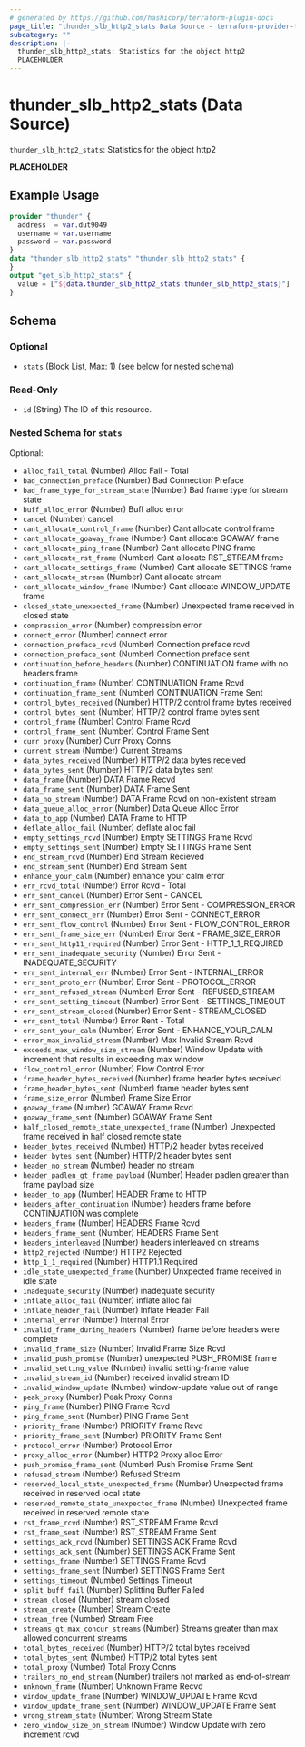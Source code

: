 ```yaml
---
# generated by https://github.com/hashicorp/terraform-plugin-docs
page_title: "thunder_slb_http2_stats Data Source - terraform-provider-thunder"
subcategory: ""
description: |-
  thunder_slb_http2_stats: Statistics for the object http2
  PLACEHOLDER
---
```


# thunder_slb_http2_stats (Data Source)

`thunder_slb_http2_stats`: Statistics for the object http2

__PLACEHOLDER__

## Example Usage

```terraform
provider "thunder" {
  address  = var.dut9049
  username = var.username
  password = var.password
}
data "thunder_slb_http2_stats" "thunder_slb_http2_stats" {
}
output "get_slb_http2_stats" {
  value = ["${data.thunder_slb_http2_stats.thunder_slb_http2_stats}"]
}
```

<!-- schema generated by tfplugindocs -->
## Schema

### Optional

- `stats` (Block List, Max: 1) (see [below for nested schema](#nestedblock--stats))

### Read-Only

- `id` (String) The ID of this resource.

<a id="nestedblock--stats"></a>
### Nested Schema for `stats`

Optional:

- `alloc_fail_total` (Number) Alloc Fail - Total
- `bad_connection_preface` (Number) Bad Connection Preface
- `bad_frame_type_for_stream_state` (Number) Bad frame type for stream state
- `buff_alloc_error` (Number) Buff alloc error
- `cancel` (Number) cancel
- `cant_allocate_control_frame` (Number) Cant allocate control frame
- `cant_allocate_goaway_frame` (Number) Cant allocate GOAWAY frame
- `cant_allocate_ping_frame` (Number) Cant allocate PING frame
- `cant_allocate_rst_frame` (Number) Cant allocate RST_STREAM frame
- `cant_allocate_settings_frame` (Number) Cant allocate SETTINGS frame
- `cant_allocate_stream` (Number) Cant allocate stream
- `cant_allocate_window_frame` (Number) Cant allocate WINDOW_UPDATE frame
- `closed_state_unexpected_frame` (Number) Unexpected frame received in closed state
- `compression_error` (Number) compression error
- `connect_error` (Number) connect error
- `connection_preface_rcvd` (Number) Connection preface rcvd
- `connection_preface_sent` (Number) Connection preface sent
- `continuation_before_headers` (Number) CONTINUATION frame with no headers frame
- `continuation_frame` (Number) CONTINUATION Frame Rcvd
- `continuation_frame_sent` (Number) CONTINUATION Frame Sent
- `control_bytes_received` (Number) HTTP/2 control frame bytes received
- `control_bytes_sent` (Number) HTTP/2 control frame bytes sent
- `control_frame` (Number) Control Frame Rcvd
- `control_frame_sent` (Number) Control Frame Sent
- `curr_proxy` (Number) Curr Proxy Conns
- `current_stream` (Number) Current Streams
- `data_bytes_received` (Number) HTTP/2 data bytes received
- `data_bytes_sent` (Number) HTTP/2 data bytes sent
- `data_frame` (Number) DATA Frame Recvd
- `data_frame_sent` (Number) DATA Frame Sent
- `data_no_stream` (Number) DATA Frame Rcvd on non-existent stream
- `data_queue_alloc_error` (Number) Data Queue Alloc Error
- `data_to_app` (Number) DATA Frame to HTTP
- `deflate_alloc_fail` (Number) deflate alloc fail
- `empty_settings_rcvd` (Number) Empty SETTINGS Frame Rcvd
- `empty_settings_sent` (Number) Empty SETTINGS Frame Sent
- `end_stream_rcvd` (Number) End Stream Recieved
- `end_stream_sent` (Number) End Stream Sent
- `enhance_your_calm` (Number) enhance your calm error
- `err_rcvd_total` (Number) Error Rcvd - Total
- `err_sent_cancel` (Number) Error Sent - CANCEL
- `err_sent_compression_err` (Number) Error Sent - COMPRESSION_ERROR
- `err_sent_connect_err` (Number) Error Sent - CONNECT_ERROR
- `err_sent_flow_control` (Number) Error Sent - FLOW_CONTROL_ERROR
- `err_sent_frame_size_err` (Number) Error Sent - FRAME_SIZE_ERROR
- `err_sent_http11_required` (Number) Error Sent - HTTP_1_1_REQUIRED
- `err_sent_inadequate_security` (Number) Error Sent - INADEQUATE_SECURITY
- `err_sent_internal_err` (Number) Error Sent - INTERNAL_ERROR
- `err_sent_proto_err` (Number) Error Sent - PROTOCOL_ERROR
- `err_sent_refused_stream` (Number) Error Sent - REFUSED_STREAM
- `err_sent_setting_timeout` (Number) Error Sent - SETTINGS_TIMEOUT
- `err_sent_stream_closed` (Number) Error Sent - STREAM_CLOSED
- `err_sent_total` (Number) Error Rent - Total
- `err_sent_your_calm` (Number) Error Sent - ENHANCE_YOUR_CALM
- `error_max_invalid_stream` (Number) Max Invalid Stream Rcvd
- `exceeds_max_window_size_stream` (Number) Window Update with increment that results in exceeding max window
- `flow_control_error` (Number) Flow Control Error
- `frame_header_bytes_received` (Number) frame header bytes received
- `frame_header_bytes_sent` (Number) frame header bytes sent
- `frame_size_error` (Number) Frame Size Error
- `goaway_frame` (Number) GOAWAY Frame Rcvd
- `goaway_frame_sent` (Number) GOAWAY Frame Sent
- `half_closed_remote_state_unexpected_frame` (Number) Unexpected frame received in half closed remote state
- `header_bytes_received` (Number) HTTP/2 header bytes received
- `header_bytes_sent` (Number) HTTP/2 header bytes sent
- `header_no_stream` (Number) header no stream
- `header_padlen_gt_frame_payload` (Number) Header padlen greater than frame payload size
- `header_to_app` (Number) HEADER Frame to HTTP
- `headers_after_continuation` (Number) headers frame before CONTINUATION was complete
- `headers_frame` (Number) HEADERS Frame Rcvd
- `headers_frame_sent` (Number) HEADERS Frame Sent
- `headers_interleaved` (Number) headers interleaved on streams
- `http2_rejected` (Number) HTTP2 Rejected
- `http_1_1_required` (Number) HTTP1.1 Required
- `idle_state_unexpected_frame` (Number) Unxpected frame received in idle state
- `inadequate_security` (Number) inadequate security
- `inflate_alloc_fail` (Number) inflate alloc fail
- `inflate_header_fail` (Number) Inflate Header Fail
- `internal_error` (Number) Internal Error
- `invalid_frame_during_headers` (Number) frame before headers were complete
- `invalid_frame_size` (Number) Invalid Frame Size Rcvd
- `invalid_push_promise` (Number) unexpected PUSH_PROMISE frame
- `invalid_setting_value` (Number) invalid setting-frame value
- `invalid_stream_id` (Number) received invalid stream ID
- `invalid_window_update` (Number) window-update value out of range
- `peak_proxy` (Number) Peak Proxy Conns
- `ping_frame` (Number) PING Frame Rcvd
- `ping_frame_sent` (Number) PING Frame Sent
- `priority_frame` (Number) PRIORITY Frame Rcvd
- `priority_frame_sent` (Number) PRIORITY Frame Sent
- `protocol_error` (Number) Protocol Error
- `proxy_alloc_error` (Number) HTTP2 Proxy alloc Error
- `push_promise_frame_sent` (Number) Push Promise Frame Sent
- `refused_stream` (Number) Refused Stream
- `reserved_local_state_unexpected_frame` (Number) Unexpected frame received in reserved local state
- `reserved_remote_state_unexpected_frame` (Number) Unexpected frame received in reserved remote state
- `rst_frame_rcvd` (Number) RST_STREAM Frame Rcvd
- `rst_frame_sent` (Number) RST_STREAM Frame Sent
- `settings_ack_rcvd` (Number) SETTINGS ACK Frame Rcvd
- `settings_ack_sent` (Number) SETTINGS ACK Frame Sent
- `settings_frame` (Number) SETTINGS Frame Rcvd
- `settings_frame_sent` (Number) SETTINGS Frame Sent
- `settings_timeout` (Number) Settings Timeout
- `split_buff_fail` (Number) Splitting Buffer Failed
- `stream_closed` (Number) stream closed
- `stream_create` (Number) Stream Create
- `stream_free` (Number) Stream Free
- `streams_gt_max_concur_streams` (Number) Streams greater than max allowed concurrent streams
- `total_bytes_received` (Number) HTTP/2 total bytes received
- `total_bytes_sent` (Number) HTTP/2 total bytes sent
- `total_proxy` (Number) Total Proxy Conns
- `trailers_no_end_stream` (Number) trailers not marked as end-of-stream
- `unknown_frame` (Number) Unknown Frame Recvd
- `window_update_frame` (Number) WINDOW_UPDATE Frame Rcvd
- `window_update_frame_sent` (Number) WINDOW_UPDATE Frame Sent
- `wrong_stream_state` (Number) Wrong Stream State
- `zero_window_size_on_stream` (Number) Window Update with zero increment rcvd


